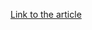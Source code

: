 [Link to the article](https://www.microsoft.com/en-us/security/blog/2025/02/13/storm-2372-conducts-device-code-phishing-campaign/)
